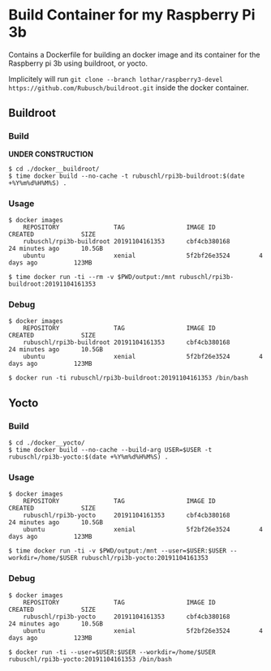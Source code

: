 # Build Container for my Raspberry Pi 3b

Contains a Dockerfile for building an docker image and its container for the Raspberry pi 3b using buildroot, or yocto.

Implicitely will run ```git clone --branch lothar/raspberry3-devel https://github.com/Rubusch/buildroot.git``` inside the docker container.



## Buildroot

### Build

**UNDER CONSTRUCTION**

```
$ cd ./docker__buildroot/
$ time docker build --no-cache -t rubuschl/rpi3b-buildroot:$(date +%Y%m%d%H%M%S) .
```

### Usage

```
$ docker images
    REPOSITORY               TAG                 IMAGE ID            CREATED             SIZE
    rubuschl/rpi3b-buildroot 20191104161353      cbf4cb380168        24 minutes ago      10.5GB
    ubuntu                   xenial              5f2bf26e3524        4 days ago          123MB

$ time docker run -ti --rm -v $PWD/output:/mnt rubuschl/rpi3b-buildroot:20191104161353
```

### Debug

```
$ docker images
    REPOSITORY               TAG                 IMAGE ID            CREATED             SIZE
    rubuschl/rpi3b-buildroot 20191104161353      cbf4cb380168        24 minutes ago      10.5GB
    ubuntu                   xenial              5f2bf26e3524        4 days ago          123MB

$ docker run -ti rubuschl/rpi3b-buildroot:20191104161353 /bin/bash
```



## Yocto

### Build

```
$ cd ./docker__yocto/
$ time docker build --no-cache --build-arg USER=$USER -t rubuschl/rpi3b-yocto:$(date +%Y%m%d%H%M%S) .
```

### Usage
```
$ docker images
    REPOSITORY               TAG                 IMAGE ID            CREATED             SIZE
    rubuschl/rpi3b-yocto     20191104161353      cbf4cb380168        24 minutes ago      10.5GB
    ubuntu                   xenial              5f2bf26e3524        4 days ago          123MB

$ time docker run -ti -v $PWD/output:/mnt --user=$USER:$USER --workdir=/home/$USER rubuschl/rpi3b-yocto:20191104161353
```


### Debug

```
$ docker images
    REPOSITORY               TAG                 IMAGE ID            CREATED             SIZE
    rubuschl/rpi3b-yocto     20191104161353      cbf4cb380168        24 minutes ago      10.5GB
    ubuntu                   xenial              5f2bf26e3524        4 days ago          123MB

$ docker run -ti --user=$USER:$USER --workdir=/home/$USER rubuschl/rpi3b-yocto:20191104161353 /bin/bash
```
